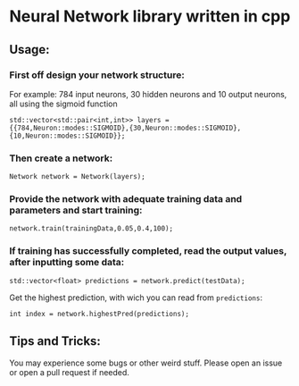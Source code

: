 # Neural Network library written in cpp

## Usage:

### First off design your network structure:

For example: 784 input neurons, 30 hidden neurons and 10 output neurons, all using the sigmoid function

`std::vector<std::pair<int,int>> layers = {{784,Neuron::modes::SIGMOID},{30,Neuron::modes::SIGMOID}, {10,Neuron::modes::SIGMOID}};`

### Then create a network:

`Network network = Network(layers);`

### Provide the network with adequate training data and parameters and start training:

`network.train(trainingData,0.05,0.4,100);`

### If training has successfully completed, read the output values, after inputting some data:

`std::vector<float> predictions = network.predict(testData);`

Get the highest prediction, with wich you can read from `predictions`:

`int index = network.highestPred(predictions);`


## Tips and Tricks:

You may experience some bugs or other weird stuff. Please open an issue or open a pull request if needed.
